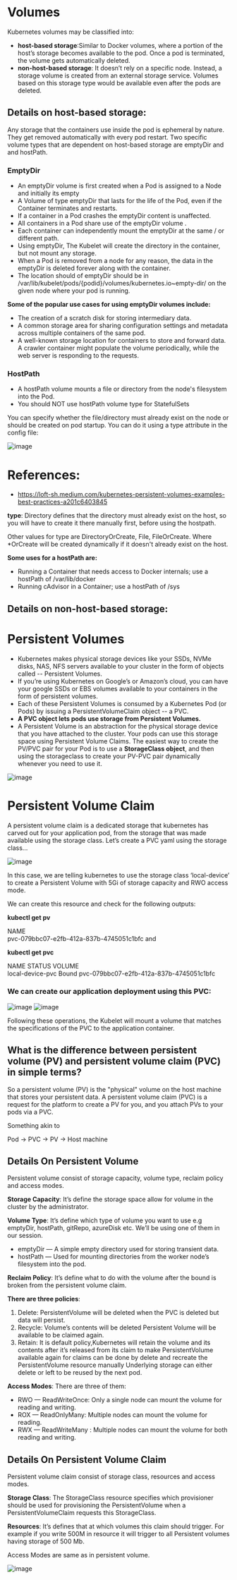 # Volumes
Kubernetes volumes may be classified into: 
- **host-based storage**:Similar to Docker volumes, where a portion of the host’s storage becomes available to the pod. Once a pod is terminated, the volume gets automatically deleted.
- **non-host-based storage**: It doesn’t rely on a specific node. Instead, a storage volume is created from an external storage service. Volumes based on this storage type would be available even after the pods are deleted.

## Details on host-based storage:
Any storage that the containers use inside the pod is ephemeral by nature. They get removed automatically with every pod restart.
Two specific volume types that are dependent on host-based storage are emptyDir and and hostPath.
### EmptyDir
- An emptyDir volume is first created when a Pod is assigned to a Node and initially its empty
- A Volume of type emptyDir that lasts for the life of the Pod, even if the Container terminates and restarts.
- If a container in a Pod crashes the emptyDir content is unaffected.
- All containers in a Pod share use of the emptyDir volume .
- Each container can independently mount the emptyDir at the same / or different path.
- Using emptyDir, The Kubelet will create the directory in the container, but not mount any storage.
- When a Pod is removed from a node for any reason, the data in the emptyDir is deleted forever along with the container.
- The location should of emptyDir should be in /var/lib/kubelet/pods/{podid}/volumes/kubernetes.io~empty-dir/ on the given node where your pod is running.

**Some of the popular use cases for using emptyDir volumes include:**
- The creation of a scratch disk for storing intermediary data.
- A common storage area for sharing configuration settings and metadata across multiple containers of the same pod.
- A well-known storage location for containers to store and forward data. A crawler container might populate the volume periodically, while the web server is responding to the 
  requests.
  
### HostPath
- A hostPath volume mounts a file or directory from the node's filesystem into the Pod. 
- You should NOT use hostPath volume type for StatefulSets

You can specify whether the file/directory must already exist on the node or should be created on pod startup. 
You can do it using a type attribute in the config file:

![image](https://user-images.githubusercontent.com/33947539/139912040-94363d69-b2fb-4160-9ad4-527c04000e09.png)

# References:
- https://loft-sh.medium.com/kubernetes-persistent-volumes-examples-best-practices-a201c6403845

**type**: Directory defines that the directory must already exist on the host, so you will have to create it there manually first, before using the hostpath.

Other values for type are DirectoryOrCreate, File, FileOrCreate. Where *OrCreate will be created dynamically if it doesn't already exist on the host.



**Some uses for a hostPath are:**

- Running a Container that needs access to Docker internals; use a hostPath of /var/lib/docker
- Running cAdvisor in a Container; use a hostPath of /sys

## Details on non-host-based storage:

# Persistent Volumes
- Kubernetes makes physical storage devices like your SSDs, NVMe disks, NAS, NFS servers available to your cluster in the form of objects called -- Persistent Volumes.
- If you’re using Kubernetes on Google’s or Amazon’s cloud, you can have your google SSDs or EBS volumes available to your containers in the form of persistent volumes.
- Each of these Persistent Volumes is consumed by a Kubernetes Pod (or Pods) by issuing a PersistentVolumeClaim object -- a PVC. 
- **A PVC object lets pods use storage from Persistent Volumes.**
- A Persistent Volume is an abstraction for the physical storage device that you have attached to the cluster. Your pods can use this storage space using Persistent Volume Claims. The easiest way to create the PV/PVC pair for your Pod is to use a **StorageClass object**, and then using the storageclass to create your PV-PVC pair dynamically whenever you need to use it.

![image](https://user-images.githubusercontent.com/33947539/139818756-d2f3c0a5-280f-4ef4-a0dc-a4083aa9f5bc.png)

# Persistent Volume Claim
A persistent volume claim is a dedicated storage that kubernetes has carved out for your application pod, from the storage that was made available using the storage class.
Let’s create a PVC yaml using the storage class…

![image](https://user-images.githubusercontent.com/33947539/139819885-ca6257e5-2c16-400d-bd4a-b25f4dc036c1.png)

In this case, we are telling kubernetes to use the storage class ‘local-device’ to create a Persistent Volume with 5Gi of storage capacity and RWO access mode.

We can create this resource and check for the following outputs:

**kubectl get pv**

NAME                                       
pvc-079bbc07-e2fb-412a-837b-4745051c1bfc
and

**kubectl get pvc**

NAME                                           STATUS                                VOLUME                                    
local-device-pvc                               Bound                pvc-079bbc07-e2fb-412a-837b-4745051c1bfc

### We can create our application deployment using this PVC:




![image](https://user-images.githubusercontent.com/33947539/139820403-af477ed9-cb8d-4dd2-93bc-b8021e4441c0.png)
![image](https://user-images.githubusercontent.com/33947539/139820612-a0b016cb-bdb4-49a6-852d-4ebd21497beb.png)


Following these operations, the Kubelet will mount a volume that matches the specifications of the PVC to the application container.

## What is the difference between persistent volume (PV) and persistent volume claim (PVC) in simple terms?
So a persistent volume (PV) is the "physical" volume on the host machine that stores your persistent data. A persistent volume claim (PVC) is a request for the platform to create a PV for you, and you attach PVs to your pods via a PVC.

Something akin to

Pod -> PVC -> PV -> Host machine

## Details On Persistent Volume
Persistent volume consist of storage capacity, volume type, reclaim policy and access modes.

**Storage Capacity**: It’s define the storage space allow for volume in the cluster by the administrator.

**Volume Type**: It’s define which type of volume you want to use e.g emptyDir, hostPath, gitRepo, azureDisk etc. We’ll be using one of them in our session.
- emptyDir — A simple empty directory used for storing transient data.
- hostPath — Used for mounting directories from the worker node’s filesystem into the pod.

**Reclaim Policy**: It’s define what to do with the volume after the bound is broken from the persistent volume claim. 

 **There are three policies**: 
 1. Delete: PersistentVolume will be deleted when the PVC is deleted but data will persist. 
 2. Recycle: Volume’s contents will be deleted Persistent Volume will be available to be claimed again. 
 3. Retain: It is default policy,Kubernetes will retain the volume and its contents after it’s released from its claim to make PersistentVolume available again for claims can be 
    done by delete and recreate the PersistentVolume resource manually Underlying storage can either delete or left to be reused 
    by the next pod.

**Access Modes**: There are three of them: 
- RWO — ReadWriteOnce: Only a single node can mount the volume for reading and writing. 
- ROX — ReadOnlyMany: Multiple nodes can mount the volume for reading. 
- RWX — ReadWriteMany : Multiple nodes can mount the volume for both reading and writing.

## Details On Persistent Volume Claim

Persistent volume claim consist of storage class, resources and access modes.

**Storage Class**: The StorageClass resource specifies which provisioner should be used for provisioning the PersistentVolume when a PersistentVolumeClaim requests this StorageClass.

**Resources**: It’s defines that at which volumes this claim should trigger. For example if you write 500M in resource it will trigger to all Persistent volumes having storage of 500 Mb.

Access Modes are same as in persistent volume.

![image](https://user-images.githubusercontent.com/33947539/139830373-ad227725-5ec0-44d4-837c-5cd7202e1372.png)





